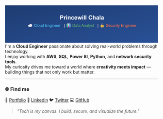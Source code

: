 ![princewill](Github_profile.png) 
I'm a **Cloud Engineer** passionate about solving real-world problems through technology.  
I enjoy working with **AWS**, **SQL**, **Power BI**, **Python**, and **network security tools**.  
My curiosity drives me toward a world where **creativity meets impact** — building things that not only work but matter.

---

### 🌐 Find me 
🔗 [Portfolio](https://www.elochukwuprincewill.com)
💼 [LinkedIn](https://www.linkedin.com/in/elochukwu-princewill)
🐦 [Twitter](https://x.com/Chala_lokal)
💻 [GitHub](https://www.github.com/Princewill-chala)

> *"Tech is my canvas. I build, secure, and visualize the future."*
<!---
Princewill-chala/Princewill-chala is a ✨ special ✨ repository because its `README.md` (this file) appears on your GitHub profile.
You can click the Preview link to take a look at your changes.
--->
